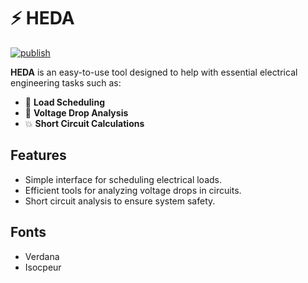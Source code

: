 # ⚡ HEDA

[![publish](https://github.com/pitzzahh/voltix/actions/workflows/publish.yml/badge.svg)](https://github.com/pitzzahh/voltix/actions/workflows/publish.yml)

**HEDA** is an easy-to-use tool designed to help with essential electrical engineering tasks such as:

- 📅 **Load Scheduling**
- 🔋 **Voltage Drop Analysis**
- 💥 **Short Circuit Calculations**

## Features

- Simple interface for scheduling electrical loads.
- Efficient tools for analyzing voltage drops in circuits.
- Short circuit analysis to ensure system safety.

## Fonts
- Verdana
- Isocpeur